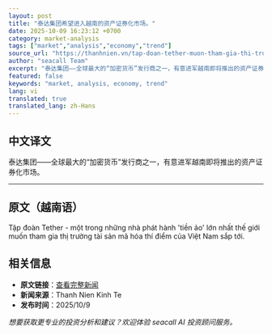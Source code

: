 ```yaml
---
layout: post
title: "泰达集团希望进入越南的资产证券化市场。"
date: 2025-10-09 16:23:12 +0700
category: market-analysis
tags: ["market","analysis","economy","trend"]
source_url: "https://thanhnien.vn/tap-doan-tether-muon-tham-gia-thi-truong-tai-san-ma-hoa-tai-viet-nam-185251009153610315.htm"
author: "seacall Team"
excerpt: "泰达集团——全球最大的“加密货币”发行商之一，有意进军越南即将推出的资产证券化市场。..."
featured: false
keywords: "market, analysis, economy, trend"
lang: vi
translated: true
translated_lang: zh-Hans
---
```


## 中文译文

泰达集团——全球最大的“加密货币”发行商之一，有意进军越南即将推出的资产证券化市场。

---

## 原文（越南语）

Tập đo&agrave;n Tether - một trong những nh&agrave; ph&aacute;t h&agrave;nh 'tiền ảo' lớn nhất thế giới muốn tham gia thị trường t&agrave;i sản m&atilde; h&oacute;a th&iacute; điểm của Việt Nam sắp tới.

## 相关信息

- **原文链接**：[查看完整新闻](https://thanhnien.vn/tap-doan-tether-muon-tham-gia-thi-truong-tai-san-ma-hoa-tai-viet-nam-185251009153610315.htm)
- **新闻来源**：Thanh Nien Kinh Te
- **发布时间**：2025/10/9

*想要获取更专业的投资分析和建议？欢迎体验 seacall AI 投资顾问服务。*